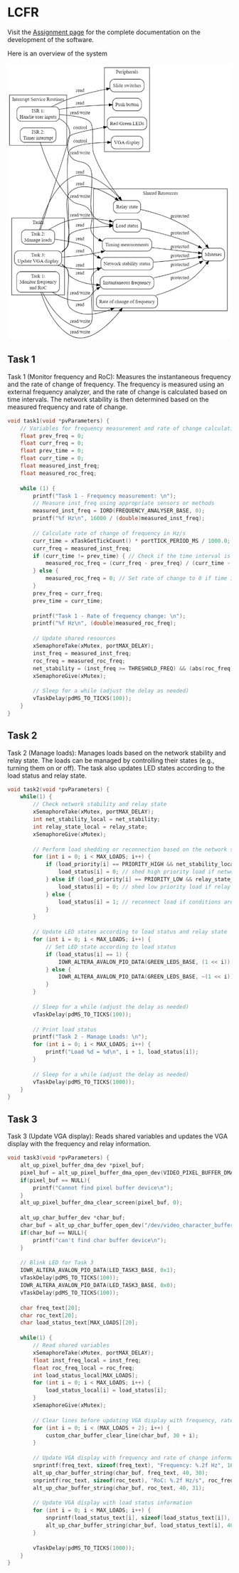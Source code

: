 # LCFR

Visit the [Assignment page](https://thiagosoutogit.github.io/ProgrammingOracle/Pages/Embedded/Assignment-1.html#takes-from-assignment-1-brief) for the complete documentation on the development of the software.

Here is an overview of the system


![alt text](Figures/ASS1/Frequency-Relay-System-01.png)



## Task 1

Task 1 (Monitor frequency and RoC): Measures the instantaneous frequency and the rate of change of frequency. The frequency is measured using an external frequency analyzer, and the rate of change is calculated based on time intervals. The network stability is then determined based on the measured frequency and rate of change.

```c
void task1(void *pvParameters) {
    // Variables for frequency measurement and rate of change calculation
    float prev_freq = 0;
    float curr_freq = 0;
    float prev_time = 0;
    float curr_time = 0;
    float measured_inst_freq;
    float measured_roc_freq;

    while (1) {
        printf("Task 1 - Frequency measurement: \n");
        // Measure inst_freq using appropriate sensors or methods
        measured_inst_freq = IORD(FREQUENCY_ANALYSER_BASE, 0);
        printf("%f Hz\n", 16000 / (double)measured_inst_freq);

        // Calculate rate of change of frequency in Hz/s
        curr_time = xTaskGetTickCount() * portTICK_PERIOD_MS / 1000.0; // Convert ms to s
        curr_freq = measured_inst_freq;
        if (curr_time != prev_time) { // Check if the time interval is not zero
            measured_roc_freq = (curr_freq - prev_freq) / (curr_time - prev_time);
        } else {
            measured_roc_freq = 0; // Set rate of change to 0 if time interval is zero
        }
        prev_freq = curr_freq;
        prev_time = curr_time;

        printf("Task 1 - Rate of frequency change: \n");
        printf("%f Hz\n", (double)measured_roc_freq);

        // Update shared resources
        xSemaphoreTake(xMutex, portMAX_DELAY);
        inst_freq = measured_inst_freq;
        roc_freq = measured_roc_freq;
        net_stability = (inst_freq >= THRESHOLD_FREQ) && (abs(roc_freq) <= THRESHOLD_ROC);
        xSemaphoreGive(xMutex);

        // Sleep for a while (adjust the delay as needed)
        vTaskDelay(pdMS_TO_TICKS(100));
    }
}
```

## Task 2

Task 2 (Manage loads): Manages loads based on the network stability and relay state. The loads can be managed by controlling their states (e.g., turning them on or off). The task also updates LED states according to the load status and relay state.

```c
void task2(void *pvParameters) {
    while(1) {
        // Check network stability and relay state
        xSemaphoreTake(xMutex, portMAX_DELAY);
        int net_stability_local = net_stability;
        int relay_state_local = relay_state;
        xSemaphoreGive(xMutex);

        // Perform load shedding or reconnection based on the network stability, priority, and relay state
        for (int i = 0; i < MAX_LOADS; i++) {
            if (load_priority[i] == PRIORITY_HIGH && net_stability_local == 0) {
                load_status[i] = 0; // shed high priority load if network is unstable
            } else if (load_priority[i] == PRIORITY_LOW && relay_state_local == 0) {
                load_status[i] = 0; // shed low priority load if relay is off
            } else {
                load_status[i] = 1; // reconnect load if conditions are met
            }
        }

        // Update LED states according to load status and relay state
        for (int i = 0; i < MAX_LOADS; i++) {
            // Set LED state according to load status
            if (load_status[i] == 1) {
                IOWR_ALTERA_AVALON_PIO_DATA(GREEN_LEDS_BASE, (1 << i));
            } else {
                IOWR_ALTERA_AVALON_PIO_DATA(GREEN_LEDS_BASE, ~(1 << i));
            }
        }

        // Sleep for a while (adjust the delay as needed)
        vTaskDelay(pdMS_TO_TICKS(100));

        // Print load status
        printf("Task 2 - Manage Loads: \n");
		for (int i = 0; i < MAX_LOADS; i++) {
			printf("Load %d = %d\n", i + 1, load_status[i]);
		}

        // Sleep for a while (adjust the delay as needed)
		vTaskDelay(pdMS_TO_TICKS(1000));
    }
}
```

## Task 3

Task 3 (Update VGA display): Reads shared variables and updates the VGA display with the frequency and relay information.

```c
void task3(void *pvParameters) {
    alt_up_pixel_buffer_dma_dev *pixel_buf;
    pixel_buf = alt_up_pixel_buffer_dma_open_dev(VIDEO_PIXEL_BUFFER_DMA_NAME);
    if(pixel_buf == NULL){
        printf("Cannot find pixel buffer device\n");
    }
    alt_up_pixel_buffer_dma_clear_screen(pixel_buf, 0);

    alt_up_char_buffer_dev *char_buf;
    char_buf = alt_up_char_buffer_open_dev("/dev/video_character_buffer_with_dma");
    if(char_buf == NULL){
        printf("can't find char buffer device\n");
    }

    // Blink LED for Task 3
    IOWR_ALTERA_AVALON_PIO_DATA(LED_TASK3_BASE, 0x1);
    vTaskDelay(pdMS_TO_TICKS(100));
    IOWR_ALTERA_AVALON_PIO_DATA(LED_TASK3_BASE, 0x0);
    vTaskDelay(pdMS_TO_TICKS(100));

    char freq_text[20];
    char roc_text[20];
    char load_status_text[MAX_LOADS][20];

    while(1) {
        // Read shared variables
        xSemaphoreTake(xMutex, portMAX_DELAY);
        float inst_freq_local = inst_freq;
        float roc_freq_local = roc_freq;
        int load_status_local[MAX_LOADS];
        for (int i = 0; i < MAX_LOADS; i++) {
            load_status_local[i] = load_status[i];
        }
        xSemaphoreGive(xMutex);

        // Clear lines before updating VGA display with frequency, rate of change, and load status information
		for (int i = 0; i < (MAX_LOADS + 2); i++) {
			custom_char_buffer_clear_line(char_buf, 30 + i);
		}

		// Update VGA display with frequency and rate of change information
		snprintf(freq_text, sizeof(freq_text), "Frequency: %.2f Hz", 16000 / (double)inst_freq_local);
		alt_up_char_buffer_string(char_buf, freq_text, 40, 30);
		snprintf(roc_text, sizeof(roc_text), "RoC: %.2f Hz/s", roc_freq_local);
		alt_up_char_buffer_string(char_buf, roc_text, 40, 31);

		// Update VGA display with load status information
		for (int i = 0; i < MAX_LOADS; i++) {
			snprintf(load_status_text[i], sizeof(load_status_text[i]), "Load %d: %s", i + 1, load_status_local[i] ? "ON" : "OFF");
			alt_up_char_buffer_string(char_buf, load_status_text[i], 40, 33 + i);
		}

		vTaskDelay(pdMS_TO_TICKS(1000));
	}
}
```